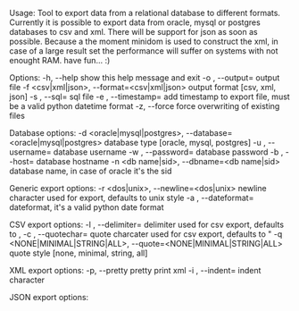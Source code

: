 Usage: 
Tool to export data from a relational database to different formats. Currently it is possible to export
data from oracle, mysql or postgres databases to csv and xml. There will be support for json as soon as
possible. Because a the moment minidom is used to construct the xml, in case of a large result set the
performance will suffer on systems with not enought RAM. have fun... :)
    

Options:
  -h, --help            show this help message and exit
  -o <OUTPUT FILE>, --output=<OUTPUT FILE>
                        output file
  -f <csv|xml|json>, --format=<csv|xml|json>
                        output format [csv, xml, json]
  -s <SQL FILE>, --sql=<SQL FILE>
                        sql file
  -e <TIMESTAMP>, --timestamp=<TIMESTAMP>
                        add timestamp to export file, must be a valid python
                        datetime format
  -z, --force           force overwriting of existing files

  Database options:
    -d <oracle|mysql|postgres>, --database=<oracle|mysql|postgres>
                        database type [oracle, mysql, postgres]
    -u <db username>, --username=<db username>
                        database username
    -w <db password>, --password=<db password>
                        database password
    -b <db hostname>, --host=<db hostname>
                        database hostname
    -n <db name|sid>, --dbname=<db name|sid>
                        database name, in case of oracle it's the sid

  Generic export options:
    -r <dos|unix>, --newline=<dos|unix>
                        newline character used for export, defaults to unix
                        style
    -a <dateformat>, --dateformat=<dateformat>
                        dateformat, it's a valid python date format

  CSV export options:
    -l <DELIMITER>, --delimiter=<DELIMITER>
                        delimiter used for csv export, defaults to ,
    -c <QUOTECHAR>, --quotechar=<QUOTECHAR>
                        quote charcater used for csv export, defaults to "
    -q <NONE|MINIMAL|STRING|ALL>, --quote=<NONE|MINIMAL|STRING|ALL>
                        quote style [none, minimal, string, all]

  XML export options:
    -p, --pretty        pretty print xml
    -i <INDENT CHAR>, --indent=<INDENT CHAR>
                        indent character

  JSON export options:
